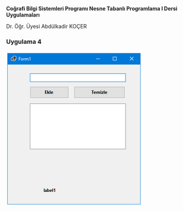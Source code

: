 <p><b>Coğrafi Bilgi Sistemleri Programı Nesne Tabanlı Programlama I Dersi Uygulamaları</b></p>
<p> Dr. Öğr. Üyesi Abdülkadir KOÇER</p>
<H3>Uygulama 4</H3>
<img src="https://github.com/akocer/Nesne-I/blob/main/uyg04/U04.png"/>
